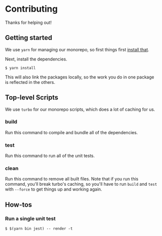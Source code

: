 # Contributing

Thanks for helping out!

## Getting started

We use `yarn` for managing our monorepo, so first things first [install that](https://yarnpkg.com/getting-started/install).

Next, install the dependencies.

```shell
$ yarn install
```

This will also link the packages locally, so the work you do in one package is reflected in the others.

## Top-level Scripts

We use `turbo` for our monorepo scripts, which does a lot of caching for us.

### build

Run this command to compile and bundle all of the dependencies.

### test

Run this command to run all of the unit tests.

### clean

Run this command to remove all built files. Note that if you run this command, you'll break turbo's
caching, so you'll have to run `build` and `test` with `--force` to get things up and working again.

## How-tos

### Run a single unit test

```shell
$ $(yarn bin jest) -- render -t
```
